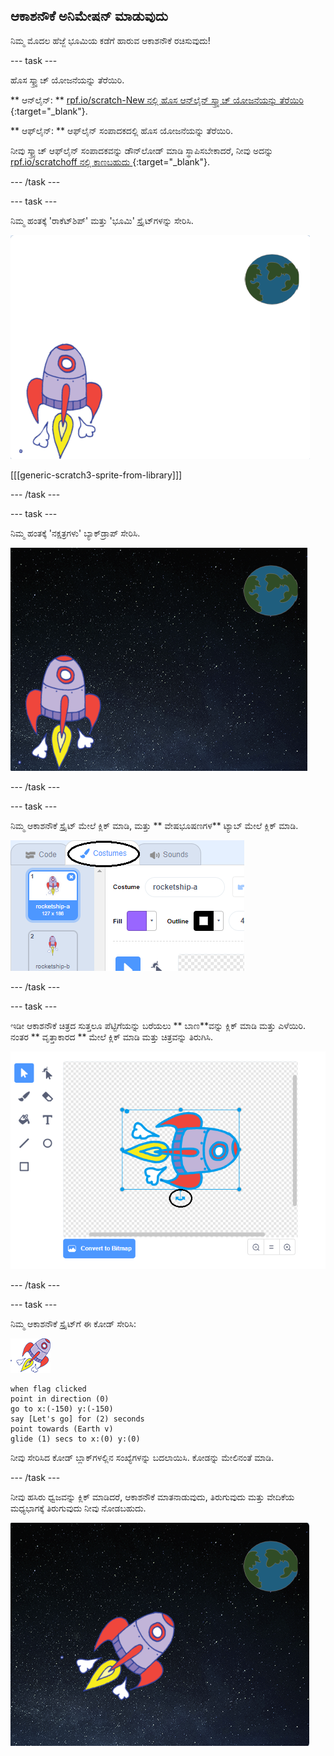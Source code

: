## ಆಕಾಶನೌಕೆ ಅನಿಮೇಷನ್ ಮಾಡುವುದು

ನಿಮ್ಮ ಮೊದಲ ಹೆಜ್ಜೆ ಭೂಮಿಯ ಕಡೆಗೆ ಹಾರುವ ಆಕಾಶನೌಕೆ ರಚಿಸುವುದು!

\--- task \---

ಹೊಸ ಸ್ಕ್ರ್ಯಾಚ್ ಯೋಜನೆಯನ್ನು ತೆರೆಯಿರಿ.

** ಆನ್‌ಲೈನ್: ** [ rpf.io/scratch-New ನಲ್ಲಿ ಹೊಸ ಆನ್‌ಲೈನ್ ಸ್ಕ್ರ್ಯಾಚ್ ಯೋಜನೆಯನ್ನು ತೆರೆಯಿರಿ ](http://rpf.io/scratchon) {:target="_blank"}.

** ಆಫ್‌ಲೈನ್: ** ಆಫ್‌ಲೈನ್ ಸಂಪಾದಕದಲ್ಲಿ ಹೊಸ ಯೋಜನೆಯನ್ನು ತೆರೆಯಿರಿ.

ನೀವು ಸ್ಕ್ರ್ಯಾಚ್ ಆಫ್‌ಲೈನ್ ಸಂಪಾದಕವನ್ನು ಡೌನ್‌ಲೋಡ್ ಮಾಡಿ ಸ್ಥಾಪಿಸಬೇಕಾದರೆ, ನೀವು ಅದನ್ನು [ rpf.io/scratchoff ನಲ್ಲಿ ಕಾಣಬಹುದು ](http://rpf.io/scratchoff) {:target="_blank"}.

\--- /task \---

\--- task \---

ನಿಮ್ಮ ಹಂತಕ್ಕೆ 'ರಾಕೆಟ್‌ಶಿಪ್' ಮತ್ತು 'ಭೂಮಿ' ಸ್ಪ್ರೈಟ್‌ಗಳನ್ನು ಸೇರಿಸಿ.

![ಆಕಾಶನೌಕೆ ಮತ್ತು ಭೂಮಿಯ ಸ್ಪ್ರೈಟ್‌ಗಳು](images/space-sprites.png)

[[[generic-scratch3-sprite-from-library]]]

\--- /task \---

\--- task \---

ನಿಮ್ಮ ಹಂತಕ್ಕೆ 'ನಕ್ಷತ್ರಗಳು' ಬ್ಯಾಕ್‌ಡ್ರಾಪ್ ಸೇರಿಸಿ.

![ಬಾಹ್ಯಾಕಾಶ ಹಿನ್ನೆಲೆ](images/space-backdrop.png)

\--- /task \---

\--- task \---

ನಿಮ್ಮ ಆಕಾಶನೌಕೆ ಸ್ಪ್ರೈಟ್ ಮೇಲೆ ಕ್ಲಿಕ್ ಮಾಡಿ, ಮತ್ತು ** ವೇಷಭೂಷಣಗಳ** ಟ್ಯಾಬ್ ಮೇಲೆ ಕ್ಲಿಕ್ ಮಾಡಿ.

![ಸ್ಪ್ರೈಟ್ ವೇಷಭೂಷಣ](images/space-costume.png)

\--- /task \---

\--- task \---

ಇಡೀ ಆಕಾಶನೌಕೆ ಚಿತ್ರದ ಸುತ್ತಲೂ ಪೆಟ್ಟಿಗೆಯನ್ನು ಬರೆಯಲು ** ಬಾಣ**ವನ್ನು ಕ್ಲಿಕ್ ಮಾಡಿ ಮತ್ತು ಎಳೆಯಿರಿ. ನಂತರ ** ವೃತ್ತಾಕಾರದ ** ಮೇಲೆ ಕ್ಲಿಕ್ ಮಾಡಿ ಮತ್ತು ಚಿತ್ರವನ್ನು ತಿರುಗಿಸಿ.

![ವೇಷಭೂಷಣವನ್ನು ತಿರುಗಿಸುವುದು](images/space-rotate.png)

\--- /task \---

\--- task \---

ನಿಮ್ಮ ಆಕಾಶನೌಕೆ ಸ್ಪ್ರೈಟ್‌ಗೆ ಈ ಕೋಡ್ ಸೇರಿಸಿ:

![ಆಕಾಶನೌಕೆ ಸ್ಪ್ರೈಟ್](images/sprite-spaceship.png)

```blocks3
when flag clicked
point in direction (0)
go to x:(-150) y:(-150)
say [Let's go] for (2) seconds
point towards (Earth v)
glide (1) secs to x:(0) y:(0)
```

ನೀವು ಸೇರಿಸಿದ ಕೋಡ್ ಬ್ಲಾಕ್‌ಗಳಲ್ಲಿನ ಸಂಖ್ಯೆಗಳನ್ನು ಬದಲಾಯಿಸಿ. ಕೋಡನ್ನು ಮೇಲಿನಂತೆ ಮಾಡಿ.

\--- /task \---

ನೀವು ಹಸಿರು ಧ್ವಜವನ್ನು ಕ್ಲಿಕ್ ಮಾಡಿದರೆ, ಆಕಾಶನೌಕೆ ಮಾತನಾಡುವುದು, ತಿರುಗುವುದು ಮತ್ತು ವೇದಿಕೆಯ ಮಧ್ಯಭಾಗಕ್ಕೆ ತಿರುಗುವುದು ನೀವು ನೋಡಬಹುದು.

![ಆಕಾಶನೌಕೆ ಅನಿಮೇಷನ್ ಪರೀಕ್ಷಿಸಲಾಗುತ್ತಿದೆ](images/space-animate-stage.png)